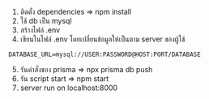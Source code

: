 1. ติดตั้ง dependencies => npm install
2. ใช้ db เป็น mysql
3. สร้างไฟล์ .env
4. เขียนในไฟล์ .env โดยเปลี่ยนข้อมูลให้เป็นตาม server ของผู้ใช้

```env
DATABASE_URL=mysql://USER:PASSWORD@HOST:PORT/DATABASE
```

5. รันคำสั่งของ prisma => npx prisma db push
6. รัน script start => npm start
7. server run on localhost:8000
